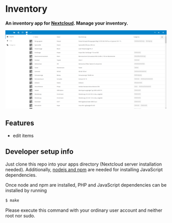 # Inventory

**An inventory app for [Nextcloud](http://nextcloud.com). Manage your inventory.**

<img src="screenshots/inventory-1.png" width="900">

## Features

* edit items

## Developer setup info

Just clone this repo into your apps directory (Nextcloud server installation needed). Additionally,  [nodejs and npm](https://nodejs.org/en/download/package-manager/) are needed for installing JavaScript dependencies.

Once node and npm are installed, PHP and JavaScript dependencies can be installed by running
```bash
$ make
```
Please execute this command with your ordinary user account and neither root nor sudo.
